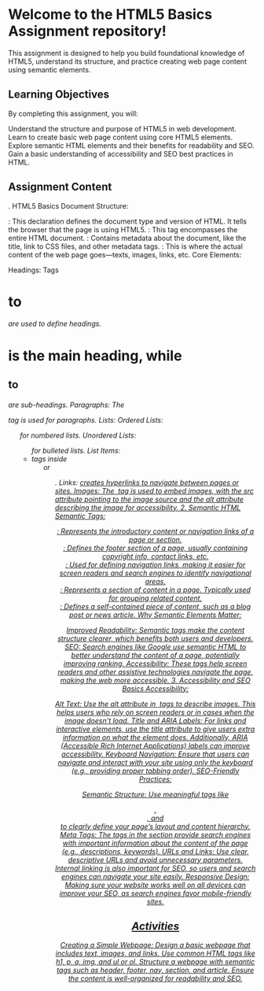 # Welcome to the HTML5 Basics Assignment repository! 

This assignment is designed to help you build foundational knowledge of HTML5, understand its structure, and practice creating web page content using semantic elements.

## Learning Objectives

By completing this assignment, you will:

  Understand the structure and purpose of HTML5 in web development.
  Learn to create basic web page content using core HTML5 elements.
  Explore semantic HTML elements and their benefits for readability and SEO.
  Gain a basic understanding of accessibility and SEO best practices in HTML.
  
## Assignment Content
  . HTML5 Basics
Document Structure:

<!DOCTYPE html>: This declaration defines the document type and version of HTML. It tells the browser that the page is using HTML5.
<html>: This tag encompasses the entire HTML document.
<head>: Contains metadata about the document, like the title, link to CSS files, and other metadata tags.
<body>: This is where the actual content of the web page goes—texts, images, links, etc.
Core Elements:

Headings: Tags <h1> to <h6> are used to define headings. <h1> is the main heading, while <h2> to <h6> are sub-headings.
Paragraphs: The <p> tag is used for paragraphs.
Lists:
Ordered Lists: <ol> for numbered lists.
Unordered Lists: <ul> for bulleted lists.
List Items: <li> tags inside <ol> or <ul>.
Links: <a href="URL"> creates hyperlinks to navigate between pages or sites.
Images: The <img> tag is used to embed images, with the src attribute pointing to the image source and the alt attribute describing the image for accessibility.
2. Semantic HTML
Semantic Tags:

<header>: Represents the introductory content or navigation links of a page or section.
<footer>: Defines the footer section of a page, usually containing copyright info, contact links, etc.
<nav>: Used for defining navigation links, making it easier for screen readers and search engines to identify navigational areas.
<section>: Represents a section of content in a page. Typically used for grouping related content.
<article>: Defines a self-contained piece of content, such as a blog post or news article.
Why Semantic Elements Matter:

Improved Readability: Semantic tags make the content structure clearer, which benefits both users and developers.
SEO: Search engines like Google use semantic HTML to better understand the content of a page, potentially improving ranking.
Accessibility: These tags help screen readers and other assistive technologies navigate the page, making the web more accessible.
3. Accessibility and SEO Basics
Accessibility:

Alt Text: Use the alt attribute in <img> tags to describe images. This helps users who rely on screen readers or in cases when the image doesn't load.
Title and ARIA Labels: For links and interactive elements, use the title attribute to give users extra information on what the element does. Additionally, ARIA (Accessible Rich Internet Applications) labels can improve accessibility.
Keyboard Navigation: Ensure that users can navigate and interact with your site using only the keyboard (e.g., providing proper tabbing order).
SEO-Friendly Practices:

Semantic Structure: Use meaningful tags like <article>, <header>, and <nav> to clearly define your page’s layout and content hierarchy.
Meta Tags: The <meta> tags in the <head> section provide search engines with important information about the content of the page (e.g., descriptions, keywords).
URLs and Links: Use clear, descriptive URLs and avoid unnecessary parameters. Internal linking is also important for SEO, so users and search engines can navigate your site easily.
Responsive Design: Making sure your website works well on all devices can improve your SEO, as search engines favor mobile-friendly sites.

## Activities

Creating a Simple Webpage: Design a basic webpage that includes text, images, and links.
Use common HTML tags like h1, p, a, img, and ul or ol.
Structure a webpage with semantic tags such as header, footer, nav, section, and article.
Ensure the content is well-organized for readability and SEO.

